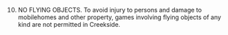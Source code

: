 10. NO FLYING OBJECTS.    To avoid injury to persons and damage to mobilehomes and other property, games involving flying objects of any kind are not permitted in Creekside.
